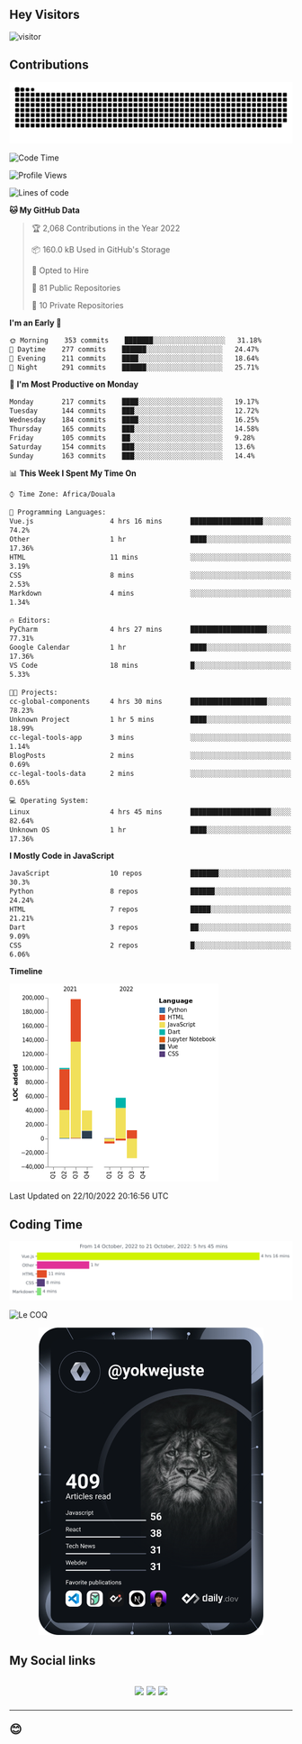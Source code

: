 ## Hey Visitors
![visitor](https://profile-counter.glitch.me/yokwejuste/count.svg)

## Contributions
<p align="center">
  <img src="https://raw.githubusercontent.com/yokwejuste/yokwejuste/output/github-contribution-grid-snake.svg" />
</p>

<!--START_SECTION:waka-->
![Code Time](http://img.shields.io/badge/Code%20Time-1%2C153%20hrs%2022%20mins-blue)

![Profile Views](http://img.shields.io/badge/Profile%20Views-6-blue)

![Lines of code](https://img.shields.io/badge/From%20Hello%20World%20I%27ve%20Written-372%20Thousand%20lines%20of%20code-blue)

**🐱 My GitHub Data** 

> 🏆 2,068 Contributions in the Year 2022
 > 
> 📦 160.0 kB Used in GitHub's Storage 
 > 
> 💼 Opted to Hire
 > 
> 📜 81 Public Repositories 
 > 
> 🔑 10 Private Repositories  
 > 
**I'm an Early 🐤** 

```text
🌞 Morning    353 commits    ███████░░░░░░░░░░░░░░░░░░   31.18% 
🌆 Daytime    277 commits    ██████░░░░░░░░░░░░░░░░░░░   24.47% 
🌃 Evening    211 commits    ████░░░░░░░░░░░░░░░░░░░░░   18.64% 
🌙 Night      291 commits    ██████░░░░░░░░░░░░░░░░░░░   25.71%

```
📅 **I'm Most Productive on Monday** 

```text
Monday       217 commits    ████░░░░░░░░░░░░░░░░░░░░░   19.17% 
Tuesday      144 commits    ███░░░░░░░░░░░░░░░░░░░░░░   12.72% 
Wednesday    184 commits    ████░░░░░░░░░░░░░░░░░░░░░   16.25% 
Thursday     165 commits    ███░░░░░░░░░░░░░░░░░░░░░░   14.58% 
Friday       105 commits    ██░░░░░░░░░░░░░░░░░░░░░░░   9.28% 
Saturday     154 commits    ███░░░░░░░░░░░░░░░░░░░░░░   13.6% 
Sunday       163 commits    ███░░░░░░░░░░░░░░░░░░░░░░   14.4%

```


📊 **This Week I Spent My Time On** 

```text
⌚︎ Time Zone: Africa/Douala

💬 Programming Languages: 
Vue.js                   4 hrs 16 mins       ██████████████████░░░░░░░   74.2% 
Other                    1 hr                ████░░░░░░░░░░░░░░░░░░░░░   17.36% 
HTML                     11 mins             ░░░░░░░░░░░░░░░░░░░░░░░░░   3.19% 
CSS                      8 mins              ░░░░░░░░░░░░░░░░░░░░░░░░░   2.53% 
Markdown                 4 mins              ░░░░░░░░░░░░░░░░░░░░░░░░░   1.34%

🔥 Editors: 
PyCharm                  4 hrs 27 mins       ███████████████████░░░░░░   77.31% 
Google Calendar          1 hr                ████░░░░░░░░░░░░░░░░░░░░░   17.36% 
VS Code                  18 mins             █░░░░░░░░░░░░░░░░░░░░░░░░   5.33%

🐱‍💻 Projects: 
cc-global-components     4 hrs 30 mins       ███████████████████░░░░░░   78.23% 
Unknown Project          1 hr 5 mins         ████░░░░░░░░░░░░░░░░░░░░░   18.99% 
cc-legal-tools-app       3 mins              ░░░░░░░░░░░░░░░░░░░░░░░░░   1.14% 
BlogPosts                2 mins              ░░░░░░░░░░░░░░░░░░░░░░░░░   0.69% 
cc-legal-tools-data      2 mins              ░░░░░░░░░░░░░░░░░░░░░░░░░   0.65%

💻 Operating System: 
Linux                    4 hrs 45 mins       ████████████████████░░░░░   82.64% 
Unknown OS               1 hr                ████░░░░░░░░░░░░░░░░░░░░░   17.36%

```

**I Mostly Code in JavaScript** 

```text
JavaScript               10 repos            ███████░░░░░░░░░░░░░░░░░░   30.3% 
Python                   8 repos             ██████░░░░░░░░░░░░░░░░░░░   24.24% 
HTML                     7 repos             █████░░░░░░░░░░░░░░░░░░░░   21.21% 
Dart                     3 repos             ██░░░░░░░░░░░░░░░░░░░░░░░   9.09% 
CSS                      2 repos             █░░░░░░░░░░░░░░░░░░░░░░░░   6.06%

```


**Timeline**

![Chart not found](https://raw.githubusercontent.com/yokwejuste/yokwejuste/master/charts/bar_graph.png) 


 Last Updated on 22/10/2022 20:16:56 UTC
<!--END_SECTION:waka-->

## Coding Time

[![wakatime-stats](https://github.com/yokwejuste/yokwejuste/blob/master/images/stat.svg)](https://wakatime.com/@yokwejuste)

![Le COQ](https://metrics.lecoq.io/yokwejuste/)
<p align="center">
  <a href="#"><img src="https://github.com/yokwejuste/yokwejuste/blob/master/devcard.svg" width="400" alt="Yonkeu K. Steve's Dev Card"/></a>
</p>
<h2>My Social links<h2>
<p align="center">
  <a href="https://twitter.com/yokwejuste"><img src="https://img.shields.io/badge/twitter-%231DA1F2.svg?style=for-the-badge&logo=Twitter&logoColor=white"></a>
  <a href="https://linkedin.com/in/yokwejuste"><img src="https://img.shields.io/badge/linkedin-%230077B5.svg?style=for-the-badge&logo=linkedin&logoColor=white"></a>
  <a href="https://instagram.com/yokwejuste0"><img src="https://img.shields.io/badge/instagram-%23E4405F.svg?style=for-the-badge&logo=Instagram&logoColor=white"></a>
</p>
<hr>
😊
